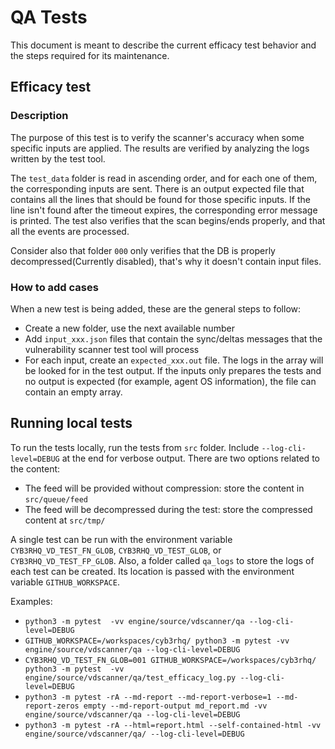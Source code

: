 # QA Tests

This document is meant to describe the current efficacy test behavior and the steps required for its maintenance.

## Efficacy test

### Description

The purpose of this test is to verify the scanner's accuracy when some specific inputs are applied. The results are verified by analyzing the logs written by the test tool.

The `test_data` folder is read in ascending order, and for each one of them, the corresponding inputs are sent. There is an output expected file that contains all the lines that should be found for those specific inputs. If the line isn't found after the timeout expires, the corresponding error message is printed. The test also verifies that the scan begins/ends properly, and that all the events are processed.

Consider also that folder `000` only verifies that the DB is properly decompressed(Currently disabled), that's why it doesn't contain input files.

### How to add cases

When a new test is being added, these are the general steps to follow:
- Create a new folder, use the next available number
- Add `input_xxx.json` files that contain the sync/deltas messages that the vulnerability scanner test tool will process
- For each input, create an `expected_xxx.out` file. The logs in the array will be looked for in the test output. If the inputs only prepares the tests and no output is expected (for example, agent OS information), the file can contain an empty array.


## Running local tests

To run the tests locally, run the tests from `src` folder. Include `--log-cli-level=DEBUG` at the end for verbose output.
There are two options related to the content:
- The feed will be provided without compression: store the content in `src/queue/feed`
- The feed will be decompressed during the test: store the compressed content at `src/tmp/`

A single test can be run with the environment variable `CYB3RHQ_VD_TEST_FN_GLOB`, `CYB3RHQ_VD_TEST_GLOB`, or `CYB3RHQ_VD_TEST_FP_GLOB`.
Also, a folder called `qa_logs` to store the logs of each test can be created. Its location is passed with the environment variable `GITHUB_WORKSPACE`.

Examples:

- `python3 -m pytest  -vv engine/source/vdscanner/qa --log-cli-level=DEBUG`
- `GITHUB_WORKSPACE=/workspaces/cyb3rhq/ python3 -m pytest -vv engine/source/vdscanner/qa --log-cli-level=DEBUG`
- `CYB3RHQ_VD_TEST_FN_GLOB=001 GITHUB_WORKSPACE=/workspaces/cyb3rhq/ python3 -m pytest  -vv engine/source/vdscanner/qa/test_efficacy_log.py --log-cli-level=DEBUG`
- `python3 -m pytest -rA --md-report --md-report-verbose=1 --md-report-zeros empty --md-report-output md_report.md -vv engine/source/vdscanner/qa --log-cli-level=DEBUG`
- `python3 -m pytest -rA --html=report.html --self-contained-html -vv engine/source/vdscanner/qa/ --log-cli-level=DEBUG`
